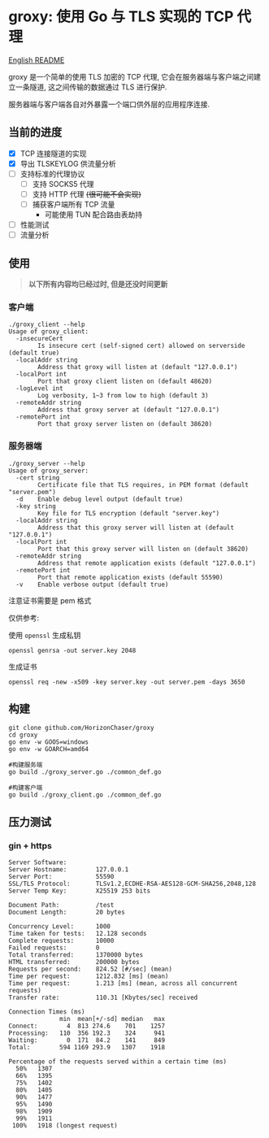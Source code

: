 # groxy: 使用 Go 与 TLS 实现的 TCP 代理

[English README](README_en.md)

groxy 是一个简单的使用 TLS 加密的 TCP 代理, 它会在服务器端与客户端之间建立一条隧道, 这之间传输的数据通过 TLS 进行保护.

服务器端与客户端各自对外暴露一个端口供外层的应用程序连接.

## 当前的进度

- [x] TCP 连接隧道的实现 
- [x] 导出 TLSKEYLOG 供流量分析
- [ ] 支持标准的代理协议
  - [ ] 支持 SOCKS5 代理
  - [ ] 支持 HTTP 代理 ~~(很可能不会实现)~~
  - [ ] 捕获客户端所有 TCP 流量
    - 可能使用 TUN 配合路由表劫持
- [ ] 性能测试
- [ ] 流量分析

## 使用

> **以下所有内容均已经过时, 但是还没时间更新**

### 客户端

```shell
./groxy_client --help
Usage of groxy_client:
  -insecureCert
        Is insecure cert (self-signed cert) allowed on serverside (default true)
  -localAddr string
        Address that groxy will listen at (default "127.0.0.1")
  -localPort int
        Port that groxy client listen on (default 48620)
  -logLevel int
        Log verbosity, 1~3 from low to high (default 3)
  -remoteAddr string
        Address that groxy server at (default "127.0.0.1")
  -remotePort int
        Port that groxy server listen on (default 38620)
```

### 服务器端

```shell
./groxy_server --help
Usage of groxy_server:
  -cert string
        Certificate file that TLS requires, in PEM format (default "server.pem")
  -d    Enable debug level output (default true)
  -key string
        Key file for TLS encryption (default "server.key")
  -localAddr string
        Address that this groxy server will listen at (default "127.0.0.1")
  -localPort int
        Port that this groxy server will listen on (default 38620)
  -remoteAddr string
        Address that remote application exists (default "127.0.0.1")
  -remotePort int
        Port that remote application exists (default 55590)
  -v    Enable verbose output (default true)
```

注意证书需要是 pem 格式

仅供参考: 

使用 `openssl` 生成私钥  

`openssl genrsa -out server.key 2048`

生成证书  

`openssl req -new -x509 -key server.key -out server.pem -days 3650`

## 构建

```shell
git clone github.com/HorizonChaser/groxy
cd groxy
go env -w GOOS=windows
go env -w GOARCH=amd64

#构建服务端
go build ./groxy_server.go ./common_def.go

#构建客户端
go build ./groxy_client.go ./common_def.go
```

## 压力测试

### gin + https

```plain
Server Software:
Server Hostname:        127.0.0.1
Server Port:            55590
SSL/TLS Protocol:       TLSv1.2,ECDHE-RSA-AES128-GCM-SHA256,2048,128
Server Temp Key:        X25519 253 bits

Document Path:          /test
Document Length:        20 bytes

Concurrency Level:      1000
Time taken for tests:   12.128 seconds
Complete requests:      10000
Failed requests:        0
Total transferred:      1370000 bytes
HTML transferred:       200000 bytes
Requests per second:    824.52 [#/sec] (mean)
Time per request:       1212.832 [ms] (mean)
Time per request:       1.213 [ms] (mean, across all concurrent requests)
Transfer rate:          110.31 [Kbytes/sec] received

Connection Times (ms)
              min  mean[+/-sd] median   max
Connect:        4  813 274.6    701    1257
Processing:   110  356 192.3    324     941
Waiting:        0  171  84.2    141     849
Total:        594 1169 293.9   1307    1918

Percentage of the requests served within a certain time (ms)
  50%   1307
  66%   1395
  75%   1402
  80%   1405
  90%   1477
  95%   1490
  98%   1909
  99%   1911
 100%   1918 (longest request)
```
